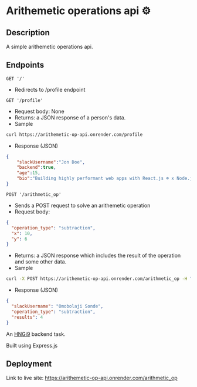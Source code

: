 # Arithemetic operations api ⚙

## Description
A simple arithemetic operations api.

## Endpoints
`GET '/'`
- Redirects to /profile endpoint

`GET '/profile'`
- Request body: None
- Returns: a JSON response of a person's data.
- Sample
```bash
curl https://arithemetic-op-api.onrender.com/profile
```
- Response (JSON)
```json
{
    "slackUsername":"Jon Doe",
    "backend":true,
    "age":15,
    "bio":"Building highly performant web apps with React.js ☸ x Node.js ⚙"
}
```

`POST '/arithmetic_op'`
- Sends a POST request to solve an arithemetic operation
- Request body:
```json
{
  "operation_type": "subtraction",
  "x": 10,
  "y": 6
}
```
- Returns: a JSON response which includes the result of the operation and some other data.
- Sample
```bash
curl -X POST https://arithemetic-op-api.onrender.com/arithmetic_op -H "Content-Type: application/json" -d '{"operation_type": "subtraction", "x": 10, "y": 6}'
```
- Response (JSON)
```json
{
  "slackUsername": "Omobolaji Sonde",
  "operation_type": "subtraction",
  "results": 4
}
```

An [HNGi9](https://internship.zuri.team/hngi9) backend task.

Built using Express.js

## Deployment
Link to live site: https://arithemetic-op-api.onrender.com/arithmetic_op